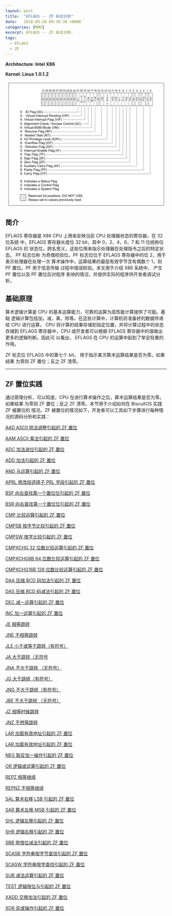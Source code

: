 ```yaml
---
layout: post
title:  "EFLAGS -- ZF 标志分析"
date:   2018-09-20 09:36:30 +0800
categories: [MMU]
excerpt: EFLAGS -- ZF 标志分析.
tags:
  - EFLAGS
  - ZF
---
```


**Architecture: Intel X86**

**Kernel: Linux 1.0.1.2**

![EFLAGS](https://raw.githubusercontent.com/EmulateSpace/PictureSet/master/BiscuitOS/kernel/MMU000002.png)

## 简介

EFLAGS 寄存器是 X86 CPU 上用来反映当前 CPU 处理器状态的寄存器，在 32 位系统
中，EFLAGS 寄存器长度位 32 bit，其中 0，2，4，6，7 和 11 位统称位 EFLAGS 的
状态位，顾名思义，这些位用来指示处理器在处理指令之后的特定状态。 PF 标志位称
为奇偶校验位，PF 标志位位于 EFLAGS 寄存器中的位 2，用于表示处理器在处理一次
算术操作中，运算结果的最低有效字节含有偶数个 1，则 PF 置位。PF 用于信息传输
过程中错误校验。本文用于介绍 X86 系统中， 产生 PF 置位以及 PF 置位后对程序
影响的情况，并提供实际的程序供开发者调试分析。

## 基础原理

算术逻辑计算是 CPU 的基本运算能力，可靠的运算为高性能计算提供了可能。基础
逻辑计算包括加，减，乘，除等。在这些计算中，计算机将准备好的数据传递给 CPU 
进行运算， CPU 将计算的结果存储到指定位置，并将计算过程中的状态存储到 EFLAGS 
寄存器中，CPU 或开发者可以根据 EFLAGS 寄存器中的值做出更多的逻辑判断。因此可
以看出， EFLAGS 在 CPU 的运算中起到了举足轻重的作用。

ZF 标志位 EFLAGS 中的第七个 bit， 用于指示某次算术运算结果是否为零。如果结果
为零则 ZF 置位；反之 ZF 清零。

---------------------------------------------------------------------

## ZF 置位实践

通过原理分析，可以知道，CPU 在进行算术操作之后，算术运算结果是否为零。如果结果
为零则 ZF 置位；反之 ZF 清零。本节用于介绍如何在 BiscuitOS 实践 ZF 被置位的
情况。ZF 被置位的情况如下，开发者可以工具如下步骤进行每种情况的源码分析和实践：
    
[AAD ASCII 除法调整引起的 ZF 置位](https://biscuitos.github.io/blog/EFLAGS_ZF_AAD/)
    
[AAM ASCII 乘法引起的 ZF 置位](https://biscuitos.github.io/blog/EFLAGS_ZF_AAM/)
    
[ADC 加法进位引起的 ZF 置位](https://biscuitos.github.io/blog/EFLAGS_ZF_ADC/)
    
[ADD 加法引起的 ZF 置位](https://biscuitos.github.io/blog/EFLAGS_ZF_ADD/)
    
[AND 与运算引起的 ZF 置位](https://biscuitos.github.io/blog/EFLAGS_ZF_AND/)
    
[APRL 修改段选择子 PRL 字段引起的 ZF 置位](https://biscuitos.github.io/blog/EFLAGS_ZF_APRL/)
    
[BSF 向左查找第一个置位位引起的 ZF 置位](https://biscuitos.github.io/blog/EFLAGS_ZF_BSF/)
    
[BSR 向右查找第一个置位位引起的 ZF 置位](https://biscuitos.github.io/blog/EFLAGS_ZF_BSR/)
    
[CMP 比较运算引起的 ZF 置位](https://biscuitos.github.io/blog/EFLAGS_ZF_CMP/)
    
[CMPSB 按字节比较引起的 ZF 置位](https://biscuitos.github.io/blog/EFLAGS_ZF_CMPSB/)
    
[CMPSW 按字比较引起的 ZF 置位](https://biscuitos.github.io/blog/EFLAGS_ZF_CMPSW/)
    
[CMPXCHG 32 位数比较运算引起的 ZF 置位](https://biscuitos.github.io/blog/EFLAGS_ZF_CMPXCHG/)
    
[CMPXCHG8B 64 位数比较运算引起的 ZF 置位](https://biscuitos.github.io/blog/EFLAGS_ZF_CMPXCHG8B/)
    
[CMPXCHG16B 128 位数比较运算引起的 ZF 置位](https://biscuitos.github.io/blog/EFLAGS_ZF_CMPXCHG16B/)
    
[DAA 压缩 BCD 码加法引起的 ZF 置位](https://biscuitos.github.io/blog/EFLAGS_ZF_DAA/)
    
[DAS 压缩 BCD 码减法引起的 ZF 置位](https://biscuitos.github.io/blog/EFLAGS_ZF_DAS/)
    
[DEC 减一运算引起的 ZF 置位](https://biscuitos.github.io/blog/EFLAGS_ZF_DEC/)
    
[INC 加一运算引起的 ZF 置位](https://biscuitos.github.io/blog/EFLAGS_ZF_INC/)
    
[JE 相等跳转](https://biscuitos.github.io/blog/EFLAGS_ZF_JE_JNE/)
    
[JNE 不相等跳转](https://biscuitos.github.io/blog/EFLAGS_ZF_JE_JNE/)
    
[JLE 小于或等于跳转（有符号）](https://biscuitos.github.io/blog/EFLAGS_ZF_JLE_JBE/)
    
[JA 大于跳转（无符号](https://biscuitos.github.io/blog/EFLAGS_ZF_JA_JNA/)
    
[JNA 不大于跳转 （无符号）](https://biscuitos.github.io/blog/EFLAGS_ZF_JA_JNA/)
    
[JG 大于跳转（有符号）](https://biscuitos.github.io/blog/EFLAGS_ZF_JG_JNG/)
    
[JNG 不大于跳转（有符号）](https://biscuitos.github.io/blog/EFLAGS_ZF_JG_JNG/)
    
[JBE 不大于跳转 （无符号）](https://biscuitos.github.io/blog/EFLAGS_ZF_JLE_JBE/)
    
[JZ 相等时候跳转](https://biscuitos.github.io/blog/EFLAGS_ZF_JZ_JNE/)
    
[JNZ 不想等跳转](https://biscuitos.github.io/blog/EFLAGS_ZF_JZ_JNE/)
    
[LAR 加载有效地址引起的 ZF 置位](https://biscuitos.github.io/blog/EFLAGS_ZF_LAR/)
    
[LAR 加载有效地址引起的 ZF 置位](https://biscuitos.github.io/blog/EFLAGS_ZF_LSL/)
    
[NEG 取反加一操作引起的 ZF 置位](https://biscuitos.github.io/blog/EFLAGS_ZF_NEG/)
    
[OR 逻辑或运算引起的 ZF 置位](https://biscuitos.github.io/blog/EFLAGS_ZF_OR/)
    
[REPZ 相等继续](https://biscuitos.github.io/blog/EFLAGS_ZF_REPZ_REPNZ/)
    
[REPNZ 不相等继续](https://biscuitos.github.io/blog/EFLAGS_ZF_PREZ_REPNZ/)
    
[SAL 算术右移 LSB 引起的 ZF 置位](https://biscuitos.github.io/blog/EFLAGS_ZF_SAL/)
    
[SAR 算术左移 MSB 引起的 ZF 置位](https://biscuitos.github.io/blog/EFLAGS_ZF_SAR/)
    
[SHL  逻辑左移引起的 ZF 置位](https://biscuitos.github.io/blog/EFLAGS_ZF_SHL/)
    
[SHR 逻辑右移引起的 ZF 置位](https://biscuitos.github.io/blog/EFLAGS_ZF_SHR/)
    
[SBB 带借位减法引起的 ZF 置位](https://biscuitos.github.io/blog/EFLAGS_ZF_SBB/)
    
[SCASB 字符串按字节查找引起的 ZF 置位](https://biscuitos.github.io/blog/EFLAGS_ZF_SCASB/)
    
[SCASW 字符串按字查找引起的 ZF 置位](https://biscuitos.github.io/blog/EFLAGS_ZF_SCASW/)
    
[SUB 减法运算引起的 ZF 置位](https://biscuitos.github.io/blog/EFLAGS_ZF_SUB/)
    
[TEST 逻辑按位与引起的 ZF 置位](https://biscuitos.github.io/blog/EFLAGS_ZF_TEST/)
    
[XADD 交换加法引起的 ZF 置位](https://biscuitos.github.io/blog/EFLAGS_ZF_XADD/)
    
[XOR 异或操作引起的 ZF 置位](https://biscuitos.github.io/blog/EFLAGS_ZF_XOR/)
